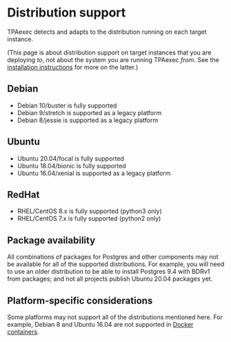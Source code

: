 # Distribution support

TPAexec detects and adapts to the distribution running on each target
instance.

(This page is about distribution support on target instances that you
are deploying *to*, not about the system you are running TPAexec *from*.
See the [installation instructions](INSTALL.md#distribution-support) for
more on the latter.)

## Debian

* Debian 10/buster is fully supported
* Debian 9/stretch is supported as a legacy platform
* Debian 8/jessie is supported as a legacy platform

## Ubuntu

* Ubuntu 20.04/focal is fully supported
* Ubuntu 18.04/bionic is fully supported
* Ubuntu 16.04/xenial is supported as a legacy platform

## RedHat

* RHEL/CentOS 8.x is fully supported (python3 only)
* RHEL/CentOS 7.x is fully supported (python2 only)

## Package availability

All combinations of packages for Postgres and other components may not
be available for all of the supported distributions. For example, you
will need to use an older distribution to be able to install Postgres
9.4 with BDRv1 from packages; and not all projects publish Ubuntu 20.04
packages yet.

## Platform-specific considerations

Some platforms may not support all of the distributions mentioned here.
For example, Debian 8 and Ubuntu 16.04 are not supported in [Docker
containers](platform-docker.md).
